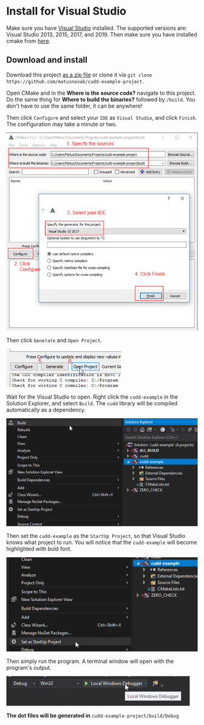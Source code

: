 # Install for Visual Studio

Make sure you have [Visual Studio](https://visualstudio.microsoft.com/) installed. The supported versions are: Visual Studio 2013, 2015, 2017, and 2019. Then make sure you have installed cmake from [here](https://cmake.org/download/#latest).

## Download and install

Download this project [as a zip file](https://github.com/matusnovak/cudd-example-project/archive/master.zip) or clone it via `git clone https://github.com/matusnovak/cudd-example-project`.

Open CMake and in the **Where is the source code?** navigate to this project. Do the same thing for **Where to build the binaries?** followed by `/build`. You don't have to use the same folder, it can be anywhere!

Then click `Configure` and select your `IDE` as `Visual Studio`, and click `Finish`. The configuration may take a minute or two.

![screenshot](screenshots/msvc_01.png)

Then click `Generate` and `Open Project`.

![screenshot](screenshots/msvc_02.png)

Wait for the Visual Studio to open. Right click the `cudd-example` in the Solution Explorer, and select `Build`. The `cudd` library will be compiled automatically as a dependency.

![screenshot](screenshots/msvc_03.png)

Then set the `cudd-example` as the `StartUp Project`, so that Visual Studio knows what project to run. You will notice that the `cudd-example` will become highlighted with bold font.

![screenshot](screenshots/msvc_04.png)

Then simply run the program. A terminal window will open with the program's output.

![screenshot](screenshots/msvc_05.png)

**The dot files will be generated in** `cudd-example-project/build/Debug`
